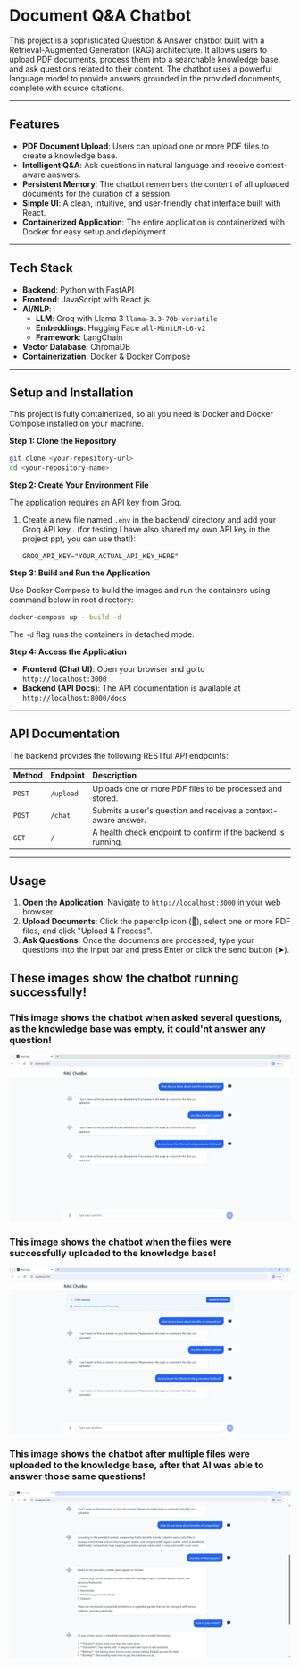 # Document Q&A Chatbot

This project is a sophisticated Question & Answer chatbot built with a Retrieval-Augmented Generation (RAG) architecture. It allows users to upload PDF documents, process them into a searchable knowledge base, and ask questions related to their content. The chatbot uses a powerful language model to provide answers grounded in the provided documents, complete with source citations.

---

## Features

* **PDF Document Upload**: Users can upload one or more PDF files to create a knowledge base.
* **Intelligent Q&A**: Ask questions in natural language and receive context-aware answers.
* **Persistent Memory**: The chatbot remembers the content of all uploaded documents for the duration of a session.
* **Simple UI**: A clean, intuitive, and user-friendly chat interface built with React.
* **Containerized Application**: The entire application is containerized with Docker for easy setup and deployment.

---
## Tech Stack

* **Backend**: Python with FastAPI
* **Frontend**: JavaScript with React.js
* **AI/NLP**:
    * **LLM**: Groq with Llama 3 `llama-3.3-70b-versatile`
    * **Embeddings**: Hugging Face `all-MiniLM-L6-v2`
    * **Framework**: LangChain
* **Vector Database**: ChromaDB
* **Containerization**: Docker & Docker Compose

---

## Setup and Installation

This project is fully containerized, so all you need is Docker and Docker Compose installed on your machine.

**Step 1: Clone the Repository**

```bash
git clone <your-repository-url>
cd <your-repository-name>
```

**Step 2: Create Your Environment File**

The application requires an API key from Groq.

1.  Create a new file named `.env` in the backend/ directory and add your Groq API key.. (for testing I have also shared my own API key in the project ppt, you can use that!):
    ```
    GROQ_API_KEY="YOUR_ACTUAL_API_KEY_HERE"
    ```

**Step 3: Build and Run the Application**

Use Docker Compose to build the images and run the containers using command below in root directory:

```bash
docker-compose up --build -d
```

The `-d` flag runs the containers in detached mode.

**Step 4: Access the Application**

* **Frontend (Chat UI)**: Open your browser and go to `http://localhost:3000`
* **Backend (API Docs)**: The API documentation is available at `http://localhost:8000/docs`

---

## API Documentation

The backend provides the following RESTful API endpoints:

| Method | Endpoint | Description                                                               |
| :----- | :------- | :------------------------------------------------------------------------ |
| `POST` | `/upload`  | Uploads one or more PDF files to be processed and stored.                 |
| `POST` | `/chat`    | Submits a user's question and receives a context-aware answer.            |
| `GET`  | `/`        | A health check endpoint to confirm if the backend is running.             |

---

## Usage

1.  **Open the Application**: Navigate to `http://localhost:3000` in your web browser.
2.  **Upload Documents**: Click the paperclip icon (📎), select one or more PDF files, and click "Upload & Process".
3.  **Ask Questions**: Once the documents are processed, type your questions into the input bar and press Enter or click the send button (➤).

## These images show the chatbot running successfully!
### This image shows the chatbot when asked several questions, as the knowledge base was empty, it could'nt answer any question!
![This image shows the chatbot when asked several questions, as the knowledge base was empty, it could'nt answer any question!](https://github.com/sarim-st2008545/Rag_ChatBot/blob/main/test_Images/before_rag.png?raw=true)

### This image shows the chatbot when the files were successfully uploaded to the knowledge base!
![This image shows the chatbot when the files were successfully uploaded to the knowledge base!](https://github.com/sarim-st2008545/Rag_ChatBot/blob/main/test_Images/files_uploaded%20.png?raw=true)

### This image shows the chatbot after multiple files were uploaded to the knowledge base, after that AI was able to answer those same questions!
![This image shows the chatbot after multiple files were uploaded to the knowledge base, after that AI was able to answer those same questions!](https://github.com/sarim-st2008545/Rag_ChatBot/blob/main/test_Images/after_rag.png?raw=true)
